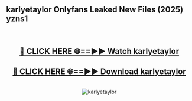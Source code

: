 <h2>karlyetaylor Onlyfans Leaked New Files (2025) yzns1</h2>
<br>
<div align="center">
<h2><a href="https://mediafiles.top/karlyetaylor&ref=git" rel="nofollow">🔴 CLICK HERE 🌐==►► Watch karlyetaylor</a></h2>
<h2><a href="https://mediafiles.top/karlyetaylor&ref=git" rel="nofollow">🔴 CLICK HERE 🌐==►► Download karlyetaylor</a></h2>
<br>
<a href="https://mediafiles.top/karlyetaylor&ref=git" rel="nofollow" data-target="animated-image.originalLink"><img src="https://i.ibb.co.com/xMMVF88/686577567.gif" alt="karlyetaylor" style="max-width: 100%; display: inline-block;" data-target="animated-image.originalImage"></a>
</div>
<br>
<br>
